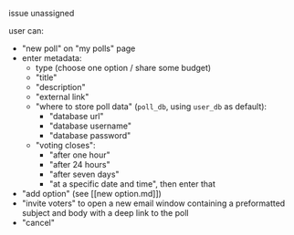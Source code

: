 issue unassigned

user can:
- "new poll" on "my polls" page
- enter metadata:
  - type (choose one option / share some budget)
  - "title"
  - "description"
  - "external link"
  - "where to store poll data" (`poll_db`, using `user_db` as default): 
    - "database url"
    - "database username"
    - "database password"
  - "voting closes":
    - "after one hour"
    - "after 24 hours"
    - "after seven days"
    - "at a specific date and time", then enter that
- "add option" (see [[new option.md]])
- "invite voters" to open a new email window containing a preformatted subject and body with a deep link to the poll
- "cancel"




